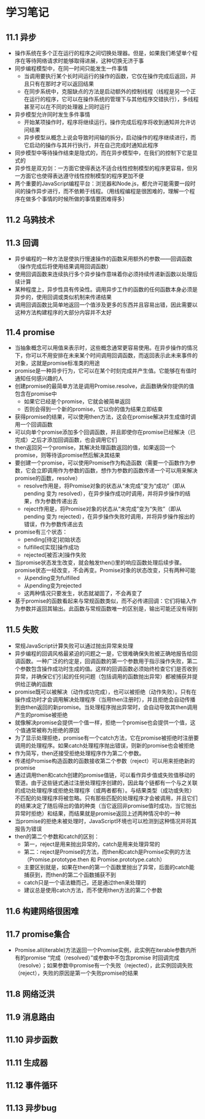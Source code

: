 # 学习笔记

## 11.1 异步

* 操作系统在多个正在运行的程序之间切换处理器。但是，如果我们希望单个程序在等待网络请求时能够取得进展，这种切换无济于事
* 同步编程模型中，在同一时间只能发生一件事情
  * 当调用要执行某个长时间运行的操作的函数，它仅在操作完成后返回，并且只有在那时才可以返回结果
  * 在同步系统中，克服缺点的方法是启动额外的控制线程（线程是另一个正在运行的程序，它可以在操作系统的管理下与其他程序交错执行），多线程甚至可以在不同的处理器上同时运行
* 异步模型允许同时发生多件事情
  * 开始某项操作时，程序将继续运行。操作完成后程序将收到通知并允许访问结果
  * 异步模型从概念上说会导致时间轴的拆分，启动操作的程序继续进行，而它启动的操作与其并行执行，并在自己完成时通知此程序
* 同步模型中等待操作结束是隐式的，而在异步模型中，在我们的控制下它是显式的
* 异步性是双刃剑：一方面它使得表达不适合线性控制模型的程序更容易，但另一方面它也使得表达遵守线性控制模型的程序更加不便
* 两个重要的JavaScript编程平台：浏览器和Node.js，都允许可能需要一段时间的操作异步进行，而不依赖于线程。（用线程编程是很困难的，理解一个程序在做多个事情的时候所做的事情要困难得多）

## 11.2 乌鸦技术

## 11.3 回调

* 异步编程的一种方法是使执行慢速操作的函数采用额外的参数——回调函数（操作完成后将使用结果调用回调函数）
* 使用回调函数来连续执行多个异步操作意味着你必须持续传递新函数以处理后续计算
* 某种程度上，异步性具有传染性。调用异步工作的函数的任何函数本身必须是异步的，使用回调或类似机制来传递结果
* 调用回调函数比简单地返回一个值涉及更多的东西并且容易出错，因此需要以这种方法构建程序的大部分内容并不太好

## 11.4 promise

* 当抽象概念可以用值来表示时，这些概念通常更容易使用。在异步操作的情况下，你可以不用安排在未来某个时间调用回调函数，而返回表示此未来事件的对象，这就是promise标准类的用途
* promise是一种异步行为，它可以在某个时刻完成并产生值。它能够在有值时通知任何感兴趣的人
* 创建promise的最简单方法是调用Promise.resolve，此函数确保你提供的值包含在promise中
  * 如果它已经是个promise，它就会被简单返回
  * 否则会得到一个新的promise，它以你的值为结果立即结束
* 获得promise的结果，可以使用then方法，这会在promise解决并生成值时调用一个回调函数
* 可以向单个promise添加多个回调函数，并且即使你在promise已经解决（已完成）之后才添加回调函数，也会调用它们
* then返回另一个promise，其解决处理函数返回的值，如果返回一个promise，则等待该promise然后解决其结果
* 要创建一个promise，可以使用Promise作为构造函数（需要一个函数作为参数，它会立即调用作为参数的函数，想作为参数的函数传递一个可以用来解决promise的函数，resolve）
  * resolve作用是，将Promise对象的状态从“未完成”变为“成功”（即从 pending 变为 resolved），在异步操作成功时调用，并将异步操作的结果，作为参数传递出去
  * reject作用是，将Promise对象的状态从“未完成”变为“失败”（即从 pending 变为 rejected），在异步操作失败时调用，并将异步操作报出的错误，作为参数传递出去
* promise有三个状态：
  * pending[待定]初始状态
  * fulfilled[实现]操作成功
  * rejected[被否决]操作失败
* 当promise状态发生改变，就会触发then()里的响应函数处理后续步骤。promise状态一经改变，不会再变。Promise对象的状态改变，只有两种可能
  * 从pending变为fulfilled
  * 从pending变为rejected
  * 这两种情况只要发生，状态就凝固了，不会再变了
* 基于promise的函数看起来与常规函数类似，而不必传递回调：它们将输入作为参数并返回其输出。此函数与常规函数唯一的区别是，输出可能还没有得到

## 11.5 失败

* 常规JavaScript计算失败可以通过抛出异常来处理
* 异步编程的回调风格最紧迫的问题之一是，它很难确保失败被正确地报告给回调函数。一种广泛的约定是，回调函数的第一个参数用于指示操作失败，第二个参数包含操作成功时生成的值。这样的回调函数必须始终检查它们是否收到异常，并确保它们引起的任何问题（包括调用的函数抛出异常）都被捕获并提供给正确的函数
* promise既可以被解决（动作成功完成），也可以被拒绝（动作失败）。只有在操作成功时才会调用解决处理程序（当用then注册时），并且拒绝会自动传播到由then返回的新promise。当处理程序抛出异常时，会自动导致其then调用产生的promise被拒绝
* 就像解决promise会提供一个值一样，拒绝一个promise也会提供一个值，这个值通常被称为拒绝的原因
* 为了显示处理拒绝，promise有一个catch方法，它在promise被拒绝时注册要调用的处理程序。如果catch处理程序抛出错误，则新的promise也会被拒绝
* 作为简写，then还接受拒绝处理程序作为第二个参数。  
* 传递给Promise构造函数的函数接收第二个参数（reject）可以用来拒绝新的promise
* 通过调用then和catch创建的promise值链，可以看作异步值或失败值移动的管道。由于这些链式通过注册处理程序创建的，因此每个链都有一个与之关联的成功处理程序或拒绝处理程序（或两者都有）。与结果类型（成功或失败）不匹配的处理程序将被忽略。只有那些匹配的处理程序才会被调用，并且它们的结果决定了随后得出的值的种类（当它返回非promise值时成功，当它抛出异常时拒绝）和结果，而结果就是promise返回上述两种情况中的一种
* 当promise的拒绝未被处理时，JavaScript环境也可以检测到这种情况并将其报告为错误
* then的第二个参数和catch的区别：
  * 第一，reject是用来抛出异常的，catch是用来处理异常的
  * 第二：reject是Promise的方法，而then和catch是Promise实例的方法（Promise.prototype.then 和 Promise.prototype.catch）
  * 主要区别就是，如果在then的第一个函数里抛出了异常，后面的catch能捕获到，而then的第二个函数捕获不到
  * catch只是一个语法糖而己，还是通过then来处理的
  * 建议总是使用catch方法，而不使用then方法的第二个参数

## 11.6 构建网络很困难 

## 11.7 promise集合

* Promise.all(iterable)方法返回一个Promise实例，此实例在iterable参数内所有的promise “完成（resolved）”或参数中不包含promise 时回调完成（resolve）；如果参数中promise有一个失败（rejected），此实例回调失败（reject），失败的原因是第一个失败promise的结果

## 11.8 网络泛洪

## 11.9 消息路由

## 11.10 异步函数

## 11.11 生成器

## 11.12 事件循环

## 11.13 异步bug
